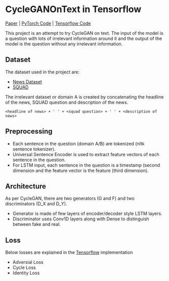 # CycleGANOnText in Tensorflow 

[Paper](https://arxiv.org/abs/1703.10593) | [PyTorch Code](https://github.com/junyanz/pytorch-CycleGAN-and-pix2pix) | [Tensorflow Code](https://www.tensorflow.org/tutorials/generative/cyclegan)

This project is an attempt to try CycleGAN on text. The input of the model is a question with lots of irrelevant information around it and the output of the model is the question without any irrelevant information.

## Dataset
The dataset used in the project are:
- [News Dataset](https://www.kaggle.com/rmisra/news-category-dataset)
- [SQUAD](https://rajpurkar.github.io/SQuAD-explorer/)

The irrelevant dataset or domain A is created by concatenating the headline of the news, SQUAD question and description of the news.
```
<headline of news> + ' ' + <squad question> + ' ' + <description of news>
```

## Preprocessing
 - Each sentence in the question (domain A/B) are tokenized (nltk sentence tokenizer).
 - Universal Sentence Encoder is used to extract feature vectors of each sentence in the question.
 - For LSTM input, each sentence in the question is a timestamp (second dimension and the feature vector is the feature (third dimension).
 
 ## Architecture
 As per CycleGAN, there are two generators (G and F) and two discriminators (D_X and D_Y).
 - Generator is made of few layers of encoder/decoder style LSTM layers.
 - Discriminator uses Conv1D layers along with Dense to distinguish between fake and real.
 
 ## Loss
 Below losses are explained in the [Tensorflow](https://www.tensorflow.org/tutorials/generative/cyclegan) implementation
 - Adversial Loss
 - Cycle Loss
 - Identity Loss

